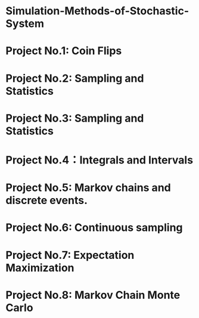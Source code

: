 # Simulation-Methods-of-Stochastic-System
# Project No.1: Coin Flips
# Project No.2: Sampling and Statistics
# Project No.3: Sampling and Statistics
# Project No.4：Integrals and Intervals
# Project No.5: Markov chains and discrete events.
# Project No.6: Continuous sampling
# Project No.7: Expectation Maximization
# Project No.8: Markov Chain Monte Carlo
